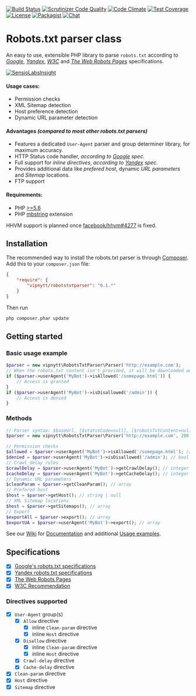 [![Build Status](https://travis-ci.org/VIPnytt/RobotsTxtParser.svg?branch=master)](https://travis-ci.org/VIPnytt/RobotsTxtParser)
[![Scrutinizer Code Quality](https://scrutinizer-ci.com/g/VIPnytt/RobotsTxtParser/badges/quality-score.png?b=master)](https://scrutinizer-ci.com/g/VIPnytt/RobotsTxtParser/?branch=master)
[![Code Climate](https://codeclimate.com/github/VIPnytt/RobotsTxtParser/badges/gpa.svg)](https://codeclimate.com/github/VIPnytt/RobotsTxtParser)
[![Test Coverage](https://codeclimate.com/github/VIPnytt/RobotsTxtParser/badges/coverage.svg)](https://codeclimate.com/github/VIPnytt/RobotsTxtParser/coverage)
[![License](https://poser.pugx.org/VIPnytt/RobotsTxtParser/license)](https://github.com/VIPnytt/RobotsTxtParser/blob/master/LICENSE)
[![Packagist](https://img.shields.io/packagist/v/vipnytt/robotstxtparser.svg)](https://packagist.org/packages/vipnytt/robotstxtparser)
[![Chat](https://badges.gitter.im/VIPnytt/RobotsTxtParser.svg)](https://gitter.im/VIPnytt/RobotsTxtParser)

# Robots.txt parser class
An easy to use, extensible PHP library to parse `robots.txt` according to [_Google_](https://developers.google.com/webmasters/control-crawl-index/docs/robots_txt), [_Yandex_](https://yandex.com/support/webmaster/controlling-robot/robots-txt.xml), [_W3C_](https://www.w3.org/TR/html4/appendix/notes.html#h-B.4.1.1) and [_The Web Robots Pages_](http://www.robotstxt.org/robotstxt.html) specifications.

[![SensioLabsInsight](https://insight.sensiolabs.com/projects/6fb47427-166b-45d0-bd41-40f7a63c2b0c/big.png)](https://insight.sensiolabs.com/projects/6fb47427-166b-45d0-bd41-40f7a63c2b0c)

#### Usage cases:
- Permission checks
- XML Sitemap detection
- Host preference detection
- Dynamic URL parameter detection

#### Advantages _(compared to most other robots.txt parsers)_
- Features a dedicated `User-Agent` parser and group determiner library, for maximum accuracy.
- HTTP Status code handler, _according to [Google](https://developers.google.com/webmasters/control-crawl-index/docs/robots_txt) spec._
- Full support for _inline directives_, _according to [Yandex](https://yandex.com/support/webmaster/controlling-robot/robots-txt.xml) spec._
- Provides additional data like _prefered host_, dynamic _URL parameters_ and _Sitemap_ locations.
- FTP support

#### Requirements:
- PHP [>=5.6](http://php.net/supported-versions.php)
- PHP [mbstring](http://php.net/manual/en/book.mbstring.php) extension

HHVM support is planned once [facebook/hhvm#4277](https://github.com/facebook/hhvm/issues/4277) is fixed.

## Installation
The recommended way to install the robots.txt parser is through [Composer](http://getcomposer.org). Add this to your `composer.json` file:
```json
{
    "require": {
        "vipnytt/robotstxtparser": "0.1.*"
    }
}
```
Then run
 ```bash
php composer.phar update
 ```

## Getting started
### Basic usage example
```php
$parser = new vipnytt\RobotsTxtParser\Parser('http://example.com');
// When the robots.txt content isn't provided, it will be downloaded automaticly
if ($parser->userAgent('MyBot')->isAllowed('/somepage.html')) {
    // Access is granted
}
if ($parser->userAgent('MyBot')->isDisallowed('/admin')) {
    // Access is denied
}
```
### Methods
```php
// Parser syntax: $baseUrl, [$statusCode=null], [$robotsTxtContent=null], [$encoding='UTF-8'], [$byteLimit=50000]
$parser = new vipnytt\RobotsTxtParser\Parser('http://example.com', 200, $robotsTxtContent);

// Permission checks
$allowed = $parser->userAgent('MyBot')->isAllowed('/somepage.html'); // bool
$denied = $parser->userAgent('MyBot')->isDisallowed('/admin'); // bool
// Crawl delay rules
$crawlDelay = $parser->userAgent('MyBot')->getCrawlDelay(); // integer | float
$cacheDelay = $parser->userAgent('MyBot')->getCacheDelay(); // integer | float
// Dynamic URL parameters
$cleanParam = $parser->getCleanParam(); // array
// Prefered host
$host = $parser->getHost(); // string | null
// XML Sitemap locations
$host = $parser->getSitemaps(); // array
// Export
$exportAll = $parser->export(); // array
$exportUA = $parser->userAgent('MyBot')->export(); // array
```

See our [Wiki](https://github.com/VIPnytt/RobotsTxtParser/wiki) for [Documentation](https://github.com/VIPnytt/RobotsTxtParser/wiki) and additional [Usage examples](https://github.com/VIPnytt/RobotsTxtParser/wiki).

## Specifications
- [x] [Google's robots.txt specifications](https://developers.google.com/webmasters/control-crawl-index/docs/robots_txt)
- [x] [Yandex robots.txt specifications](https://yandex.com/support/webmaster/controlling-robot/robots-txt.xml)
- [x] [The Web Robots Pages](http://www.robotstxt.org/)
- [x] [W3C Recommendation](https://www.w3.org/TR/html4/appendix/notes.html#h-B.4.1.2)

### Directives supported
- [x] `User-Agent` group(s)
  - [x] `Allow` directive
    - [x] inline `Clean-param` directive
    - [x] inline `Host` directive
  - [x] `Disallow` directive
    - [x] inline `Clean-param` directive
    - [x] inline `Host` directive
  - [x] `Crawl-delay` directive
  - [x] `Cache-delay` directive
- [x] `Clean-param` directive
- [x] `Host` directive
- [x] `Sitemap` directive
